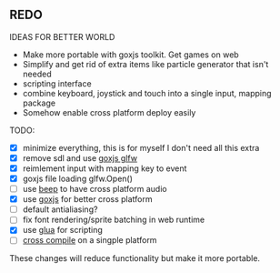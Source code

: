 ## REDO
IDEAS FOR BETTER WORLD
- Make more portable with goxjs toolkit. Get games on web
- Simplify and get rid of extra items like particle generator that isn't needed
- scripting interface
- combine keyboard, joystick and touch into a single input, mapping package
- Somehow enable cross platform deploy easily

TODO:
- [x] minimize everything, this is for myself I don't need all this extra
- [x] remove sdl and use [goxjs glfw](https://github.com/goxjs/glfw)
- [x] reimlement input with mapping key to event
- [x] goxjs file loading glfw.Open()
- [ ] use [beep](https://github.com/faiface/beep) to have cross platform audio
- [x] use [goxjs](https://github.com/goxjs/gl) for better cross platform
- [ ] default antialiasing?
- [ ] fix font rendering/sprite batching in web runtime
- [x] use [glua](https://github.com/yuin/gopher-lua) for scripting
- [ ] [cross compile](https://github.com/karalabe/xgo) on a singple platform

These changes will reduce functionality but make it more portable.

